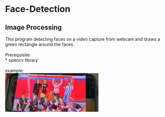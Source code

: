 # Face-Detection

<h2>Image Processing</h2>
This program detecting faces on a video capture from webcam and draws a green rectangle around the faces.
<br><br>
Prerequisite: <br>
* opencv library
<br><br>
example:<br>
<img src="https://github.com/Mrsfgwork/Face-Detection/blob/main/example.jpg" width="60%"/>
